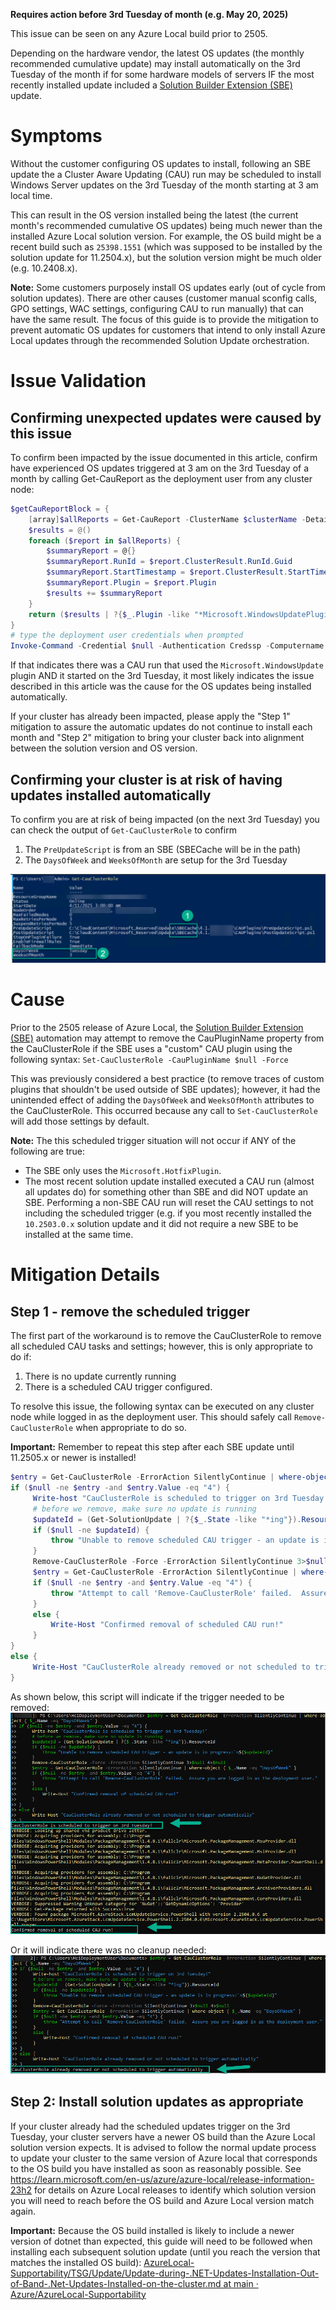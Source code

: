 **Requires action before 3rd Tuesday of month (e.g. May 20, 2025)**

This issue can be seen on any Azure Local build prior to 2505.

Depending on the hardware vendor, the latest OS updates (the monthly recommended cumulative update) may install automatically on the 3rd Tuesday of the month if for some hardware models of servers IF the most recently installed update included a [Solution Builder Extension (SBE)](https://learn.microsoft.com/en-us/azure/azure-local/update/solution-builder-extension) update.

# Symptoms
Without the customer configuring OS updates to install, following an SBE update the a Cluster Aware Updating (CAU) run may be scheduled to install Windows Server updates on the 3rd Tuesday of the month starting at 3 am local time.

This can result in the OS version installed being the latest (the current month's recommended cumulative OS updates) being much newer than the installed Azure Local solution version. For example, the OS build might be a recent build such as `25398.1551` (which was supposed to be installed by the solution update for 11.2504.x), but the solution version might be much older (e.g. 10.2408.x).

**Note:** Some customers purposely install OS updates early (out of cycle from solution updates).  There are other causes (customer manual sconfig calls, GPO settings, WAC settings, configuring CAU to run manually) that can have the same result.  The focus of this guide is to provide the mitigation to prevent automatic OS updates for customers that intend to only install Azure Local updates through the recommended Solution Update orchestration.

# Issue Validation
## Confirming unexpected updates were caused by this issue
To confirm been impacted by the issue documented in this article, confirm have experienced OS updates triggered at 3 am on the 3rd Tuesday of a month by calling Get-CauReport as the deployment user from any cluster node:
```Powershell
$getCauReportBlock = {
    [array]$allReports = Get-CauReport -ClusterName $clusterName -Detailed
    $results = @()
    foreach ($report in $allReports) {
        $summaryReport = @{}
        $summaryReport.RunId = $report.ClusterResult.RunId.Guid
        $summaryReport.StartTimestamp = $report.ClusterResult.StartTimestamp
        $summaryReport.Plugin = $report.Plugin  
        $results += $summaryReport
    }
    return ($results | ?{$_.Plugin -like "*Microsoft.WindowsUpdatePlugin*"})
}
# type the deployment user credentials when prompted
Invoke-Command -Credential $null -Authentication Credssp -Computername localhost -ScriptBlock $getCauReportBlock
```
If that indicates there was a CAU run that used the `Microsoft.WindowsUpdate` plugin AND it started on the 3rd Tuesday, it most likely indicates the issue described in this article was the cause for the OS updates being installed automatically.

If your cluster has already been impacted, please apply the "Step 1" mitigation to assure the automatic updates do not continue to install each month and "Step 2" mitigation to bring your cluster back into alignment between the solution version and OS version.

## Confirming your cluster is at risk of having updates installed automatically
To confirm you are at risk of being impacted (on the next 3rd Tuesday) you can check the output of `Get-CauClusterRole` to confirm 
1. The `PreUpdateScript` is from an SBE (SBECache will be in the path)
2. The `DaysOfWeek` and `WeeksOfMonth` are setup for the 3rd Tuesday 

![Cau-Scheduled-3rd-Tuesday.png](images/Cau-Scheduled-3rd-Tuesday.png)

# Cause
Prior to the 2505 release of Azure Local, the [Solution Builder Extension (SBE)](https://learn.microsoft.com/en-us/azure/azure-local/update/solution-builder-extension) automation may attempt to remove the CauPluginName property from the CauClusterRole if the SBE uses a "custom" CAU plugin using the following syntax:
`Set-CauClusterRole -CauPluginName $null -Force`

This was previously considered a best practice (to remove traces of custom plugins that shouldn't be used outside of SBE updates); however, it had the unintended effect of adding the `DaysOfWeek` and `WeeksOfMonth` attributes to the CauClusterRole. This occurred because any call to `Set-CauClusterRole` will add those settings by default.

**Note:** The this scheduled trigger situation will not occur if ANY of the following are true:
- The SBE only uses the `Microsoft.HotfixPlugin`.
- The most recent solution update installed executed a CAU run (almost all updates do) for something other than SBE and did NOT update an SBE.  Performing a non-SBE CAU run will reset the CAU settings to not including the scheduled trigger (e.g. if you most recently installed the `10.2503.0.x` solution update and it did not require a new SBE to be installed at the same time.

# Mitigation Details
## Step 1 - remove the scheduled trigger
The first part of the workaround is to remove the CauClusterRole to remove all scheduled CAU tasks and settings; however, this is only appropriate to do if:
1. There is no update currently running
2. There is a scheduled CAU trigger configured.

To resolve this issue, the following syntax can be executed on any cluster node while logged in as the deployment user.  This should safely call `Remove-CauClusterRole` when appropriate to do so.

**Important:** Remember to repeat this step after each SBE update until 11.2505.x or newer is installed!

```Powershell
$entry = Get-CauClusterRole -ErrorAction SilentlyContinue | where-object { $_.Name -eq "DaysOfWeek" }  
if ($null -ne $entry -and $entry.Value -eq "4") {
     Write-host "CauClusterRole is scheduled to trigger on 3rd Tuesday!"
     # before we remove, make sure no update is running
     $updateId = (Get-SolutionUpdate | ?{$_.State -like "*ing"}).ResourceId
     if ($null -ne $updateId) {
         throw "Unable to remove scheduled CAU trigger - an update is in progress:`n$($updateId)"
     }
     Remove-CauClusterRole -Force -ErrorAction SilentlyContinue 3>$null 4>$null
     $entry = Get-CauClusterRole -ErrorAction SilentlyContinue | where-object { $_.Name -eq "DaysOfWeek" }
     if ($null -ne $entry -and $entry.Value -eq "4") {
         throw "Attempt to call 'Remove-CauClusterRole' failed.  Assure you are logged in as the deployment user."
     }
     else {
         Write-Host "Confirmed removal of scheduled CAU run!"
     }
}
else {
     Write-Host "CauClusterRole already removed or not scheduled to trigger automatically"
}
```

As shown below, this script will indicate if the trigger needed to be removed:
![Cau-Trigger-Remove.png](images/Cau-Trigger-Remove.png)

Or it will indicate there was no cleanup needed:
![Cau-Trigger-already-removed.png](images/Cau-Trigger-already-removed.png)

## Step 2: Install solution updates as appropriate
If your cluster already had the scheduled updates trigger on the 3rd Tuesday, your cluster servers have a newer OS build than the Azure Local solution version expects.  It is advised to follow the normal update process to update your cluster to the same version of Azure local that corresponds to the OS build you have installed as soon as reasonably possible.  See https://learn.microsoft.com/en-us/azure/azure-local/release-information-23h2 for details on Azure Local releases to identify which solution version you will need to reach before the OS build and Azure Local version match again.

**Important:** Because the OS build installed is likely to include a newer version of dotnet than expected, this guide will need to be followed when installing each subsequent solution update (until you reach the version that matches the installed OS build):
[AzureLocal-Supportability/TSG/Update/Update-during-.NET-Updates-Installation-Out-of-Band-.Net-Updates-Installed-on-the-cluster.md at main · Azure/AzureLocal-Supportability](https://github.com/Azure/AzureLocal-Supportability/blob/main/TSG/Update/Update-during-.NET-Updates-Installation-Out-of-Band-.Net-Updates-Installed-on-the-cluster.md)
